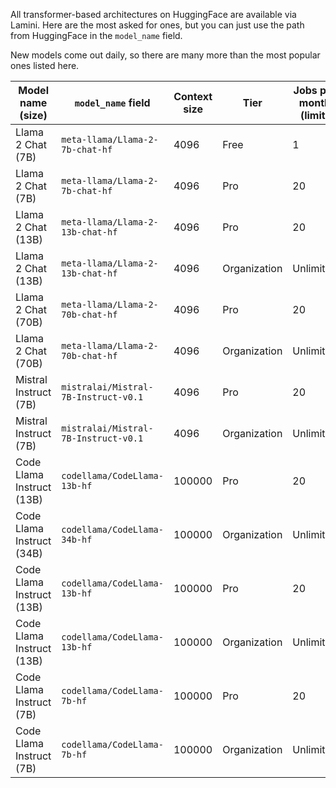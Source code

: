 
All transformer-based architectures on HuggingFace are available via Lamini. Here are the most asked for ones, but you can just use the path from HuggingFace in the `model_name` field.

New models come out daily, so there are many more than the most popular ones listed here.

| Model name (size) | `model_name` field | Context size | Tier | Jobs per month (limit)
| ----------------- | ------------------ | ------------ | ---- | ------------------ |
| Llama 2 Chat (7B) | `meta-llama/Llama-2-7b-chat-hf` | 4096 | Free | 1 |
| Llama 2 Chat (7B) | `meta-llama/Llama-2-7b-chat-hf` | 4096 | Pro | 20 |
| Llama 2 Chat (13B) | `meta-llama/Llama-2-13b-chat-hf` | 4096 | Pro | 20 |
| Llama 2 Chat (13B) | `meta-llama/Llama-2-13b-chat-hf` | 4096 | Organization | Unlimited |
| Llama 2 Chat (70B) | `meta-llama/Llama-2-70b-chat-hf` | 4096 | Pro | 20 |
| Llama 2 Chat (70B) | `meta-llama/Llama-2-70b-chat-hf` | 4096 | Organization | Unlimited |
| Mistral Instruct (7B) | `mistralai/Mistral-7B-Instruct-v0.1` | 4096 | Pro | 20 |
| Mistral Instruct (7B) | `mistralai/Mistral-7B-Instruct-v0.1` | 4096 | Organization | Unlimited |
Code Llama Instruct (13B) | `codellama/CodeLlama-13b-hf` | 100000 | Pro | 20 |
Code Llama Instruct (34B) | `codellama/CodeLlama-34b-hf` | 100000 | Organization | Unlimited |
Code Llama Instruct (13B) | `codellama/CodeLlama-13b-hf` | 100000 | Pro | 20 |
Code Llama Instruct (13B) | `codellama/CodeLlama-13b-hf` | 100000 | Organization | Unlimited |
Code Llama Instruct (7B) | `codellama/CodeLlama-7b-hf` | 100000 | Pro | 20 |
Code Llama Instruct (7B) | `codellama/CodeLlama-7b-hf` | 100000 | Organization | Unlimited |